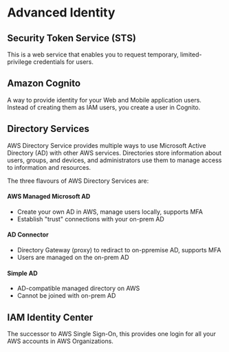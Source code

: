 # Advanced Identity
##  Security Token Service (STS)
This is a web service that enables you to request temporary, limited-privilege credentials for users.

## Amazon Cognito
A way to provide identity for your Web and Mobile application users. Instead of creating them as IAM users, you create a user in Cognito.

## Directory Services
AWS Directory Service provides multiple ways to use Microsoft Active Directory (AD) with other AWS services. Directories store information about users, groups, and devices, and administrators use them to manage access to information and resources.

The three flavours of AWS Directory Services are:
#### AWS Managed Microsoft AD
- Create your own AD in AWS, manage users locally, supports MFA
- Establish "trust" connections with your on-prem AD
#### AD Connector
- Directory Gateway (proxy) to rediract to on-ppremise AD, supports MFA
- Users are managed on the on-prem AD
#### Simple AD
- AD-compatible managed directory on AWS
- Cannot be joined with on-prem AD

## IAM Identity Center
The successor to AWS Single Sign-On, this provides one login for all your AWS accounts in AWS Organizations.

